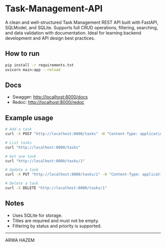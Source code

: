 # Task-Management-API
A clean and well-structured Task Management REST API built with FastAPI, SQLModel, and SQLite. Supports full CRUD operations, filtering, searching, and data validation with documentation. Ideal for learning backend development and API design best practices.

## How to run

```bash
pip install -r requirements.txt
uvicorn main:app --reload
```

## Docs

- Swagger: [http://localhost:8000/docs](http://localhost:8000/docs)
- Redoc: [http://localhost:8000/redoc](http://localhost:8000/redoc)

## Example usage

```bash
# Add a task
curl -X POST "http://localhost:8000/tasks" -H "Content-Type: application/json" -d '{"title": "Do homework"}'

# List tasks
curl "http://localhost:8000/tasks"

# Get one task
curl "http://localhost:8000/tasks/1"

# Update a task
curl -X PUT "http://localhost:8000/tasks/1" -H "Content-Type: application/json" -d '{"status": "completed"}'

# Delete a task
curl -X DELETE "http://localhost:8000/tasks/1"
```

## Notes

- Uses SQLite for storage.
- Titles are required and must not be empty.
- Filtering by status and priority is supported.

---

ARWA HAZEM
